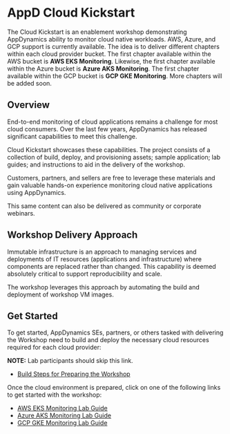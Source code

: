 # AppD Cloud Kickstart

The Cloud Kickstart is an enablement workshop demonstrating AppDynamics ability to monitor cloud native 
workloads. AWS, Azure, and GCP support is currently available. The idea is to deliver different chapters 
within each cloud provider bucket. The first chapter available within the AWS bucket is **AWS EKS Monitoring**. 
Likewise, the first chapter available within the Azure bucket is **Azure AKS Monitoring**. The first chapter 
available within the GCP bucket is **GCP GKE Monitoring**. More chapters will be added soon.

## Overview

End-to-end monitoring of cloud applications remains a challenge for most cloud consumers. Over the last 
few years, AppDynamics has released significant capabilities to meet this challenge.

Cloud Kickstart showcases these capabilities. The project consists of a collection of build, deploy, and 
provisioning assets; sample application; lab guides; and instructions to aid in the delivery of the workshop.

Customers, partners, and sellers are free to leverage these materials and gain valuable hands-on experience 
monitoring cloud native applications using AppDynamics.

This same content can also be delivered as community or corporate webinars.

## Workshop Delivery Approach

Immutable infrastructure is an approach to managing services and deployments of IT resources (applications 
and infrastructure) where components are replaced rather than changed. This capability is deemed absolutely 
critical to support reproducibility and scale.

The workshop leverages this approach by automating the build and deployment of workshop VM images.

## Get Started

To get started, AppDynamics SEs, partners, or others tasked with delivering the Workshop need to build and 
deploy the necessary cloud resources required for each cloud provider:

**NOTE:** Lab participants should skip this link.

-	[Build Steps for Preparing the Workshop](docs/BUILD_STEPS_FOR_PREPARING_THE_WORKSHOP.md)

Once the cloud environment is prepared, click on one of the following links to get started with the workshop:

-	[AWS EKS Monitoring Lab Guide](workshops/aws/eks-monitoring-lab/aws-eks-monitoring.md)
-	[Azure AKS Monitoring Lab Guide](workshops/azure/aks-monitoring-lab/azure-aks-monitoring.md)
-	[GCP GKE Monitoring Lab Guide](workshops/gcp/gke-monitoring-lab/gcp-gke-monitoring.md)
